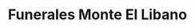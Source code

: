 ---
title: "Funerales Monte El Libano"
url: /chalchuapa/funerales-monte-el-libano/
shop: directores de funerarias
---